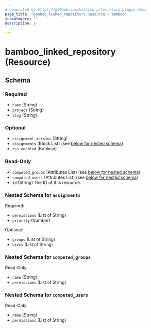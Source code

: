 ```yaml
---
# generated by https://github.com/hashicorp/terraform-plugin-docs
page_title: "bamboo_linked_repository Resource - bamboo"
subcategory: ""
description: |-
  
---
```


# bamboo_linked_repository (Resource)





<!-- schema generated by tfplugindocs -->
## Schema

### Required

- `name` (String)
- `project` (String)
- `slug` (String)

### Optional

- `assignment_version` (String)
- `assignments` (Block List) (see [below for nested schema](#nestedblock--assignments))
- `rss_enabled` (Boolean)

### Read-Only

- `computed_groups` (Attributes List) (see [below for nested schema](#nestedatt--computed_groups))
- `computed_users` (Attributes List) (see [below for nested schema](#nestedatt--computed_users))
- `id` (String) The ID of this resource.

<a id="nestedblock--assignments"></a>
### Nested Schema for `assignments`

Required:

- `permissions` (List of String)
- `priority` (Number)

Optional:

- `groups` (List of String)
- `users` (List of String)


<a id="nestedatt--computed_groups"></a>
### Nested Schema for `computed_groups`

Read-Only:

- `name` (String)
- `permissions` (List of String)


<a id="nestedatt--computed_users"></a>
### Nested Schema for `computed_users`

Read-Only:

- `name` (String)
- `permissions` (List of String)
